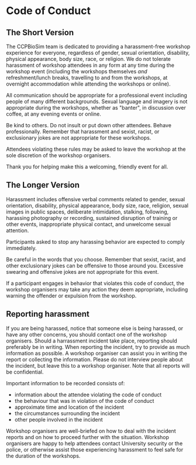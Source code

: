 # Code of Conduct

## The Short Version
The CCPBioSim team is dedicated to providing a harassment-free workshop experience for everyone, regardless of gender, sexual orientation, disability, physical appearance, body size, race, or religion. We do not tolerate harassment of workshop attendees in any form at any time during the workshop event (including the workshops themselves *and* refreshment/lunch breaks, travelling to and from the workshops, at overnight accommodation while attending the workshops or online).

All communication should be appropriate for a professional event including people of many different backgrounds. Sexual language and imagery is not appropriate during the workshops, whether as "banter", in discussion over coffee, at any evening events or online.

Be kind to others. Do not insult or put down other attendees. Behave professionally. Remember that harassment and sexist, racist, or exclusionary jokes are not appropriate for these workshops.

Attendees violating these rules may be asked to leave the workshop at the sole discretion of the workshop organisers.

Thank you for helping make this a welcoming, friendly event for all.

## The Longer Version
Harassment includes offensive verbal comments related to gender, sexual orientation, disability, physical appearance, body size, race, religion, sexual images in public spaces, deliberate intimidation, stalking, following, harassing photography or recording, sustained disruption of training or other events, inappropriate physical contact, and unwelcome sexual attention.

Participants asked to stop any harassing behavior are expected to comply immediately.

Be careful in the words that you choose. Remember that sexist, racist, and other exclusionary jokes can be offensive to those around you. Excessive swearing and offensive jokes are not appropriate for this event.

If a participant engages in behavior that violates this code of conduct, the workshop organisers may take any action they deem appropriate, including warning the offender or expulsion from the workshop.

## Reporting harassment
If you are being harassed, notice that someone else is being harassed, or have any other concerns, you should contact one of the workshop organisers. Should a harrassment incident take place, reporting should preferably be in writing. When reporting the incident, try to provide as much information as possible. A workshop organiser can assist you in writing the report or collecting the information. Please do not interview people about the incident, but leave this to a workshop organiser. Note that all reports will be confidential.

Important information to be recorded consists of:

* information about the attendee violating the code of conduct
* the behaviour that was in violation of the code of conduct
* approximate time and location of the incident
* the circumstances surrounding the incident
* other people involved in the incident

Workshop organisers are well-briefed on how to deal with the incident reports and on how to proceed further with the situation. Workshop organisers are happy to help attendees contact University security or the police, or otherwise assist those experiencing harassment to feel safe for the duration of the workshops.
